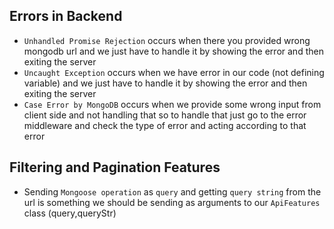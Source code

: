 Errors in Backend
-----------------
- `Unhandled Promise Rejection` occurs when there you provided wrong mongodb url and we just have to handle it by showing the error and then exiting the server 
- `Uncaught Exception` occurs when we have error in our code (not defining variable) and we just have to handle it by showing the error and then exiting the server
- `Case Error by MongoDB` occurs when we provide some wrong input from client side and not handling that so to handle that just go to the error middleware and check the type of error and acting according to that error

Filtering and Pagination Features
----------------------------------
- Sending `Mongoose operation` as `query` and getting `query string` from the url is something we should be sending as arguments to our `ApiFeatures` class (query,queryStr)